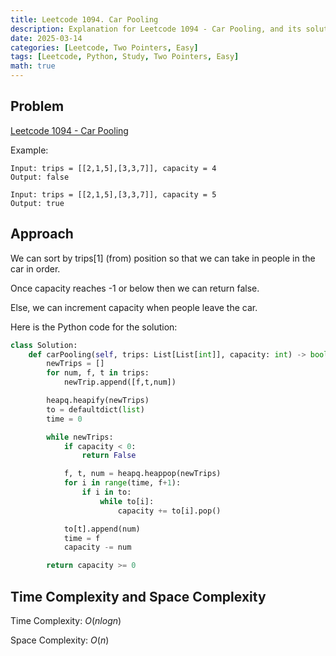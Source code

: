```yaml
---
title: Leetcode 1094. Car Pooling
description: Explanation for Leetcode 1094 - Car Pooling, and its solution in Python.
date: 2025-03-14
categories: [Leetcode, Two Pointers, Easy]
tags: [Leetcode, Python, Study, Two Pointers, Easy]
math: true
---
```


## Problem
[Leetcode 1094 - Car Pooling](https://leetcode.com/problems/car-pooling/description/)

Example:
```
Input: trips = [[2,1,5],[3,3,7]], capacity = 4
Output: false

Input: trips = [[2,1,5],[3,3,7]], capacity = 5
Output: true
```

## Approach

We can sort by trips[1] (from) position so that we can take in people in the car in order.

Once capacity reaches -1 or below then we can return false.

Else, we can increment capacity when people leave the car.

Here is the Python code for the solution:
```python
class Solution:
    def carPooling(self, trips: List[List[int]], capacity: int) -> bool:
        newTrips = []
        for num, f, t in trips:
            newTrip.append([f,t,num])

        heapq.heapify(newTrips)
        to = defaultdict(list)
        time = 0

        while newTrips:
            if capacity < 0:
                return False

            f, t, num = heapq.heappop(newTrips)
            for i in range(time, f+1):
                if i in to:
                    while to[i]:
                        capacity += to[i].pop()

            to[t].append(num)
            time = f
            capacity -= num

        return capacity >= 0    
```
## Time Complexity and Space Complexity

Time Complexity: $O(n log n)$ 

Space Complexity: $O(n)$